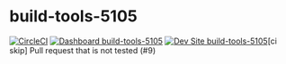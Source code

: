 # build-tools-5105

[![CircleCI](https://circleci.com/gh/pantheon-ci-bot/build-tools-5105.svg?style=shield)](https://circleci.com/gh/pantheon-ci-bot/build-tools-5105)
[![Dashboard build-tools-5105](https://img.shields.io/badge/dashboard-build_tools_5105-yellow.svg)](https://dashboard.pantheon.io/sites/e167d5ce-424a-46f1-80c0-cdb366d6555d#dev/code)
[![Dev Site build-tools-5105](https://img.shields.io/badge/site-build_tools_5105-blue.svg)](http://dev-build-tools-5105.pantheonsite.io/)[ci skip] Pull request that is not tested (#9)
